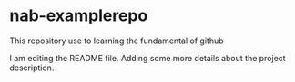 # nab-examplerepo
This repository use to learning the fundamental of github

I am editing the README file. Adding some more details about the project description.

